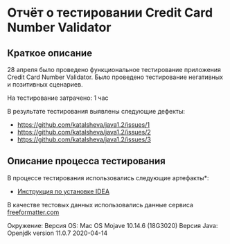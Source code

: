 # Отчёт о тестировании Credit Card Number Validator

## Краткое описание

28 апреля было проведено функциональное тестирование приложения Credit Card Number Validator. Было проведено тестирование негативных и позитивных сценариев.

На тестирование затрачено: 1 час

В результате тестирования выявлены следующие дефекты:
* https://github.com/katalsheva/java1.2/issues/1
* https://github.com/katalsheva/java1.2/issues/2
* https://github.com/katalsheva/java1.2/issues/3

## Описание процесса тестирования

В процессе тестирования использовались следующие артефакты*:
* [Инструкция по установке IDEA](https://github.com/netology-code/javaqa-homeworks/blob/master/intro/idea.md)


В качестве тестовых данных использовались данные сервиса  [freeformatter.com](freeformatter.com)

Окружение:
Версия OS: Mac OS Mojave 10.14.6 (18G3020)
Версия Java: Openjdk version 11.0.7 2020-04-14
